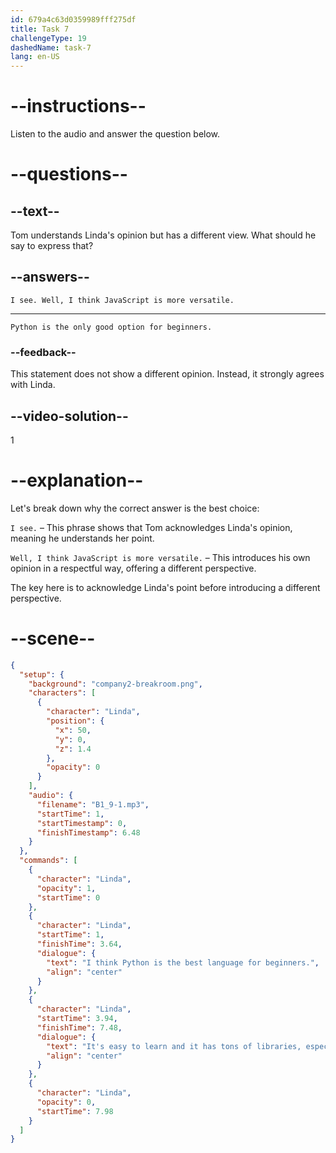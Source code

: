 ```yaml
---
id: 679a4c63d0359989fff275df
title: Task 7
challengeType: 19
dashedName: task-7
lang: en-US
---
```

<!-- (audio) Linda: I think Python is the best language for beginners. It's easy to learn, and it has tons of libraries, especially for design work. -->

<!-- SPEAKING -->

# --instructions--

Listen to the audio and answer the question below.

# --questions--

## --text--

Tom understands Linda's opinion but has a different view. What should he say to express that?  

## --answers--

`I see. Well, I think JavaScript is more versatile.`  

---

`Python is the only good option for beginners.`  

### --feedback--

This statement does not show a different opinion. Instead, it strongly agrees with Linda.  

## --video-solution--

1  

# --explanation--

Let's break down why the correct answer is the best choice:  

`I see.` – This phrase shows that Tom acknowledges Linda's opinion, meaning he understands her point.  

`Well, I think JavaScript is more versatile.` – This introduces his own opinion in a respectful way, offering a different perspective.  

The key here is to acknowledge Linda's point before introducing a different perspective.

# --scene--

```json
{
  "setup": {
    "background": "company2-breakroom.png",
    "characters": [
      {
        "character": "Linda",
        "position": {
          "x": 50,
          "y": 0,
          "z": 1.4
        },
        "opacity": 0
      }
    ],
    "audio": {
      "filename": "B1_9-1.mp3",
      "startTime": 1,
      "startTimestamp": 0,
      "finishTimestamp": 6.48
    }
  },
  "commands": [
    {
      "character": "Linda",
      "opacity": 1,
      "startTime": 0
    },
    {
      "character": "Linda",
      "startTime": 1,
      "finishTime": 3.64,
      "dialogue": {
        "text": "I think Python is the best language for beginners.",
        "align": "center"
      }
    },
    {
      "character": "Linda",
      "startTime": 3.94,
      "finishTime": 7.48,
      "dialogue": {
        "text": "It's easy to learn and it has tons of libraries, especially for design work.",
        "align": "center"
      }
    },
    {
      "character": "Linda",
      "opacity": 0,
      "startTime": 7.98
    }
  ]
}
```
